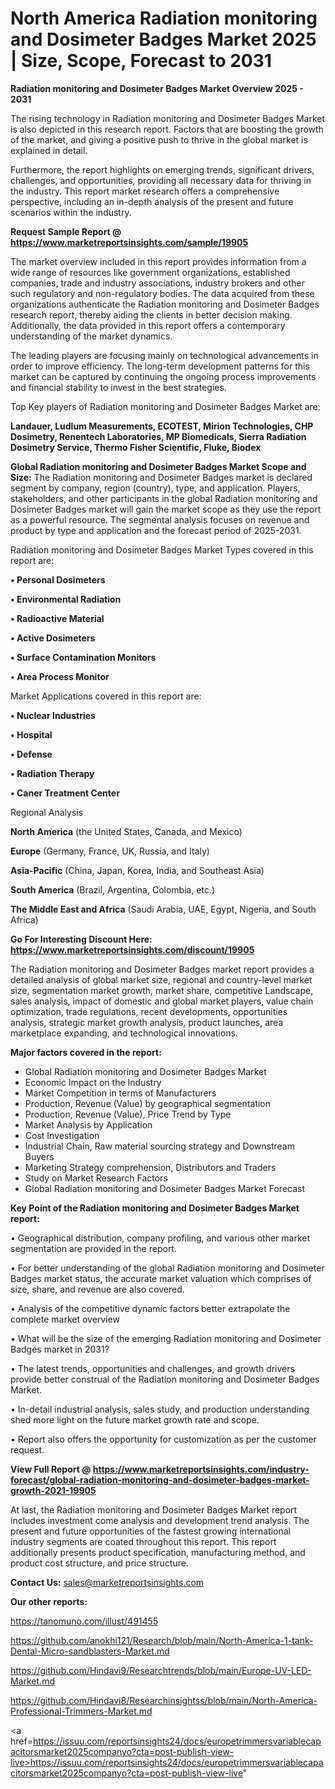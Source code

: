 # North America Radiation monitoring and Dosimeter Badges Market 2025 | Size, Scope, Forecast to 2031

<Strong> Radiation monitoring and Dosimeter Badges Market Overview 2025 - 2031</strong>

The rising technology in Radiation monitoring and Dosimeter Badges Market is also depicted in this research report. Factors that are boosting the growth of the market, and giving a positive push to thrive in the global market is explained in detail.

Furthermore, the report highlights on emerging trends, significant drivers, challenges, and opportunities, providing all necessary data for thriving in the industry. This report market research offers a comprehensive perspective, including an in-depth analysis of the present and future scenarios within the industry.

<strong>Request Sample Report @ <a href=https://www.marketreportsinsights.com/sample/19905>https://www.marketreportsinsights.com/sample/19905</a></strong>

The market overview included in this report provides information from a wide range of resources like government organizations, established companies, trade and industry associations, industry brokers and other such regulatory and non-regulatory bodies. The data acquired from these organizations authenticate the Radiation monitoring and Dosimeter Badges research report, thereby aiding the clients in better decision making. Additionally, the data provided in this report offers a contemporary understanding of the market dynamics.

The leading players are focusing mainly on technological advancements in order to improve efficiency. The long-term development patterns for this market can be captured by continuing the ongoing process improvements and financial stability to invest in the best strategies.

Top Key players of Radiation monitoring and Dosimeter Badges Market are:

<strong>Landauer, Ludlum Measurements, ECOTEST, Mirion Technologies, CHP Dosimetry, Renentech Laboratories, MP Biomedicals, Sierra Radiation Dosimetry Service, Thermo Fisher Scientific, Fluke, Biodex</strong>

<strong><b>Global Radiation monitoring and Dosimeter Badges Market Scope and Size:</b></strong>
The Radiation monitoring and Dosimeter Badges market is declared segment by company, region (country), type, and application. Players, stakeholders, and other participants in the global Radiation monitoring and Dosimeter Badges market will gain the market scope as they use the report as a powerful resource. The segmental analysis focuses on revenue and product by type and application and the forecast period of 2025-2031.

Radiation monitoring and Dosimeter Badges Market Types covered in this report are:

<strong>• Personal Dosimeters

• Environmental Radiation

• Radioactive Material

• Active Dosimeters

• Surface Contamination Monitors

• Area Process Monitor</strong>

Market Applications covered in this report are:

<strong>• Nuclear Industries

• Hospital

• Defense

• Radiation Therapy

• Caner Treatment Center</strong> 

Regional Analysis

<strong>North America</strong> (the United States, Canada, and Mexico)

<strong>Europe</strong> (Germany, France, UK, Russia, and Italy)

<strong>Asia-Pacific</strong> (China, Japan, Korea, India, and Southeast Asia)

<strong>South America</strong> (Brazil, Argentina, Colombia, etc.)

<strong>The Middle East and Africa</strong> (Saudi Arabia, UAE, Egypt, Nigeria, and South Africa)

<strong>Go For Interesting Discount Here: <a href=https://www.marketreportsinsights.com/discount/19905>https://www.marketreportsinsights.com/discount/19905</a></strong>

The Radiation monitoring and Dosimeter Badges market report provides a detailed analysis of global market size, regional and country-level market size, segmentation market growth, market share, competitive Landscape, sales analysis, impact of domestic and global market players, value chain optimization, trade regulations, recent developments, opportunities analysis, strategic market growth analysis, product launches, area marketplace expanding, and technological innovations.

<strong><b>Major factors covered in the report:</b></strong>
<ul>
  <li>Global Radiation monitoring and Dosimeter Badges Market </li>
  <li>Economic Impact on the Industry</li>
  <li>Market Competition in terms of Manufacturers</li>
  <li>Production, Revenue (Value) by geographical segmentation</li>
  <li>Production, Revenue (Value), Price Trend by Type</li>
  <li>Market Analysis by Application</li>
  <li>Cost Investigation</li>
  <li>Industrial Chain, Raw material sourcing strategy and Downstream Buyers</li>
  <li>Marketing Strategy comprehension, Distributors and Traders</li>
  <li>Study on Market Research Factors</li>
  <li>Global Radiation monitoring and Dosimeter Badges Market Forecast</li>
</ul>

<strong><b>Key Point of the Radiation monitoring and Dosimeter Badges Market report:</b></strong>

• Geographical distribution, company profiling, and various other market segmentation are provided in the report.

• For better understanding of the global Radiation monitoring and Dosimeter Badges market status, the accurate market valuation which comprises of size, share, and revenue are also covered.

• Analysis of the competitive dynamic factors better extrapolate the complete market overview

• What will be the size of the emerging Radiation monitoring and Dosimeter Badges market in 2031?

• The latest trends, opportunities and challenges, and growth drivers provide better construal of the Radiation monitoring and Dosimeter Badges Market.

• In-detail industrial analysis, sales study, and production understanding shed more light on the future market growth rate and scope.

• Report also offers the opportunity for customization as per the customer request.

<strong><b>View Full Report @ <a href=https://www.marketreportsinsights.com/industry-forecast/global-radiation-monitoring-and-dosimeter-badges-market-growth-2021-19905>https://www.marketreportsinsights.com/industry-forecast/global-radiation-monitoring-and-dosimeter-badges-market-growth-2021-19905</a></b></strong>


At last, the Radiation monitoring and Dosimeter Badges Market report includes investment come analysis and development trend analysis. The present and future opportunities of the fastest growing international industry segments are coated throughout this report. This report additionally presents product specification, manufacturing method, and product cost structure, and price structure.

<strong>Contact Us:</strong>
sales@marketreportsinsights.com

<strong>Our other reports:</strong>

<a href=https://tanomuno.com/illust/491455>https://tanomuno.com/illust/491455</a>

<a href=https://github.com/anokhi121/Research/blob/main/North-America-1-tank-Dental-Micro-sandblasters-Market.md>https://github.com/anokhi121/Research/blob/main/North-America-1-tank-Dental-Micro-sandblasters-Market.md</a>

<a href=https://github.com/Hindavi9/Researchtrends/blob/main/Europe-UV-LED-Market.md>https://github.com/Hindavi9/Researchtrends/blob/main/Europe-UV-LED-Market.md</a>

<a href=https://github.com/Hindavi8/Researchinsightss/blob/main/North-America-Professional-Trimmers-Market.md>https://github.com/Hindavi8/Researchinsightss/blob/main/North-America-Professional-Trimmers-Market.md</a>

<a href=https://issuu.com/reportsinsights24/docs/europetrimmersvariablecapacitorsmarket2025companyo?cta=post-publish-view-live>https://issuu.com/reportsinsights24/docs/europetrimmersvariablecapacitorsmarket2025companyo?cta=post-publish-view-live</a>"
